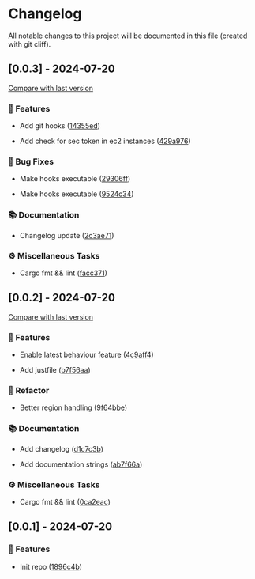 # Changelog

All notable changes to this project will be documented in this file (created with git cliff).

## [0.0.3] - 2024-07-20

[Compare with last version](https://github.com/amasotti/rust-json-reader/compare/0ca2eacf5e9ebec572e7f91f46bd89ca03d66446..facc37144962aa994ca935ed3d1d7afa3c897386)
### 🚀 Features


- Add git hooks ([14355ed](https://github.com/amasotti/rust-json-reader/commit/14355ed52385982b390f196bbcf09a37a424c13b))

- Add check for sec token in ec2 instances ([429a976](https://github.com/amasotti/rust-json-reader/commit/429a976caf30b2b85f82ef6bd564755e158d222c))

### 🐛 Bug Fixes


- Make hooks executable ([29306ff](https://github.com/amasotti/rust-json-reader/commit/29306ff55dc7daa4d945de42c5f27433a37a6ba2))

- Make hooks executable ([9524c34](https://github.com/amasotti/rust-json-reader/commit/9524c3438f2d0478a193793d6cb760c33fb9cf36))

### 📚 Documentation


- Changelog update ([2c3ae71](https://github.com/amasotti/rust-json-reader/commit/2c3ae71157ae30e769fadb090166581dff053047))

### ⚙️ Miscellaneous Tasks


- Cargo fmt && lint ([facc371](https://github.com/amasotti/rust-json-reader/commit/facc37144962aa994ca935ed3d1d7afa3c897386))

## [0.0.2] - 2024-07-20

[Compare with last version](https://github.com/amasotti/rust-json-reader/compare/1896c4b202ef3a020dcc18f3d82bb9843a9c70f0..0ca2eacf5e9ebec572e7f91f46bd89ca03d66446)
### 🚀 Features


- Enable latest behaviour feature ([4c9aff4](https://github.com/amasotti/rust-json-reader/commit/4c9aff490d4114ad3da27b46f309b840626ba77a))

- Add justfile ([b7f56aa](https://github.com/amasotti/rust-json-reader/commit/b7f56aa60d3efb206827abc9c08ce210139a5484))

### 🚜 Refactor


- Better region handling ([9f64bbe](https://github.com/amasotti/rust-json-reader/commit/9f64bbe6d6e11f7291061d566eba0c969ada37b7))

### 📚 Documentation


- Add changelog ([d1c7c3b](https://github.com/amasotti/rust-json-reader/commit/d1c7c3bc4b99894727927c0f081b83f53b7a20b5))

- Add documentation strings ([ab7f66a](https://github.com/amasotti/rust-json-reader/commit/ab7f66ace66a8b2f32b95edb30d043e9b92a1782))

### ⚙️ Miscellaneous Tasks


- Cargo fmt && lint ([0ca2eac](https://github.com/amasotti/rust-json-reader/commit/0ca2eacf5e9ebec572e7f91f46bd89ca03d66446))

## [0.0.1] - 2024-07-20

### 🚀 Features


- Init repo ([1896c4b](https://github.com/amasotti/rust-json-reader/commit/1896c4b202ef3a020dcc18f3d82bb9843a9c70f0))

<!-- generated by git-cliff -->
